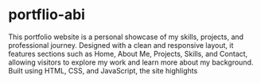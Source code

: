 # portflio-abi
This portfolio website is a personal showcase of my skills, projects, and professional journey. Designed with a clean and responsive layout, it features sections such as Home, About Me, Projects, Skills, and Contact, allowing visitors to explore my work and learn more about my background. Built using HTML, CSS, and JavaScript, the site highlights 
